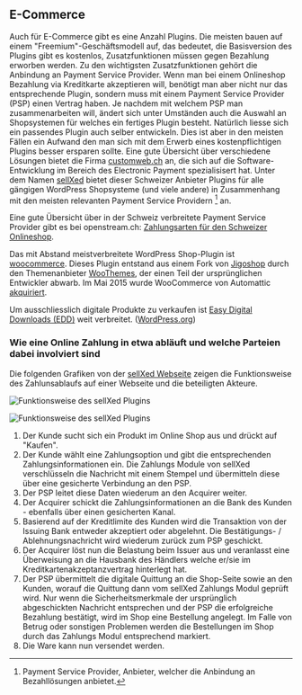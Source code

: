 ## E-Commerce

Auch für E-Commerce gibt es eine Anzahl Plugins. Die meisten bauen auf einem "Freemium"-Geschäftsmodell auf, das bedeutet, die Basisversion des Plugins gibt es kostenlos, Zusatzfunktionen müssen gegen Bezahlung erworben werden.
Zu den wichtigsten Zusatzfunktionen gehört die Anbindung an Payment Service Provider. Wenn man bei einem Onlineshop Bezahlung via Kreditkarte akzeptieren will, benötigt man aber nicht nur das entsprechende Plugin, sondern muss mit einem Payment Service Provider (PSP) einen Vertrag haben. Je nachdem mit welchem PSP man zusammenarbeiten will, ändert sich unter Umständen auch die Auswahl an Shopsystemen für welches ein fertiges Plugin besteht. Natürlich liesse sich ein passendes Plugin auch selber entwickeln. Dies ist aber in den meisten Fällen ein Aufwand den man sich mit dem Erwerb eines kostenpflichtigen Plugins besser ersparen sollte. Eine gute Übersicht über verschiedene Lösungen bietet die Firma [customweb.ch](http://www.customweb.com/de) an, die sich auf die Software-Entwicklung im Bereich des Electronic Payment spezialisisert hat. Unter dem Namen [sellXed](http://www.sellxed.com/de) bietet dieser Schweizer Anbieter Plugins für alle gängigen WordPress Shopsysteme (und viele andere) in Zusammenhang mit den meisten relevanten Payment Service Providern [^psp] an.

Eine gute Übersicht über in der Schweiz verbreitete Payment Service Provider gibt es bei openstream.ch: [Zahlungsarten für den Schweizer Onlineshop](https://www.openstream.ch/blog/zahlungsarten-schweiz/).

Das mit Abstand meistverbreitete WordPress Shop-Plugin ist [woocommerce](https://wordpress.org/plugins/woocommerce/). Dieses Plugin entstand aus einem Fork von [Jigoshop](https://www.jigoshop.com/) durch den Themenanbieter [WooThemes](https://www.woothemes.com/), der einen Teil der ursprünglichen Entwickler abwarb. Im Mai 2015 wurde WooCommerce von Automattic  [akquiriert](http://ma.tt/2015/05/woomattic/).

Um ausschliesslich digitale Produkte zu verkaufen ist [Easy Digital Downloads (EDD)](https://easydigitaldownloads.com/) weit verbreitet. ([WordPress.org](https://wordpress.org/plugins/easy-digital-downloads/))

### Wie eine Online Zahlung in etwa abläuft und welche Parteien dabei involviert sind

Die folgenden Grafiken von der [sellXed Webseite](http://www.sellxed.com/de/funktionsweise) zeigen die Funktionsweise des Zahlunsablaufs auf einer Webseite und die beteiligten Akteure.

![Funktionsweise des sellXed Plugins](images/v4.5/Custoweb_Process_cw_4.png)

![Funktionsweise des sellXed Plugins](images/v4.5/payment_process_1.png)

1. Der Kunde sucht sich ein Produkt im Online Shop aus und drückt auf "Kaufen".
2. Der Kunde wählt eine Zahlungsoption und gibt die entsprechenden Zahlungsinformationen ein. Die Zahlungs Module von sellXed verschlüsseln die Nachricht mit einem Stempel und übermitteln diese über eine gesicherte Verbindung an den PSP.
3. Der PSP leitet diese Daten wiederum an den Acquirer weiter.
4. Der Acquirer schickt die Zahlungsinformationen an die Bank des Kunden - ebenfalls über einen gesicherten Kanal.
5. Basierend auf der Kreditlimite des Kunden wird die Transaktion von der Issuing Bank entweder akzeptiert oder abgelehnt. Die Bestätigungs- / Ablehnungsnachricht wird wiederum zurück zum PSP geschickt.
6. Der Acquirer löst nun die Belastung beim Issuer aus und veranlasst eine Überweisung an die Hausbank des Händlers welche er/sie im Kreditkartenakzeptanzvertrag hinterlegt hat.
7. Der PSP übermittelt die digitale Quittung an die Shop-Seite sowie an den Kunden, worauf die Quittung dann vom sellXed Zahlungs Modul geprüft wird. Nur wenn die Sicherheitsmerkmale der ursprünglich abgeschickten Nachricht entsprechen und der PSP die erfolgreiche Bezahlung bestätigt, wird im Shop eine Bestellung angelegt. Im Falle von Betrug oder sonstigen Problemen werden die Bestellungen im Shop durch das Zahlungs Modul entsprechend markiert.
8. Die Ware kann nun versendet werden.

[^psp]: Payment Service Provider, Anbieter, welcher die Anbindung an Bezahllösungen anbietet.